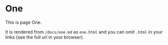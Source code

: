 # One

This is page One.

It is rendered from `/docs/one.md` as `one.html` and you can omit `.html` in
your links (see the full url in your browser).
